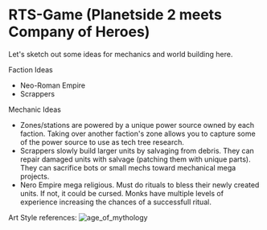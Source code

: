 # RTS-Game (Planetside 2 meets Company of Heroes)

Let's sketch out some ideas for mechanics and world building here.

Faction Ideas
- Neo-Roman Empire
- Scrappers

Mechanic Ideas
- Zones/stations are powered by a unique power source owned by each faction. Taking over another faction's zone allows you to capture some of the power source to use as tech tree research.
- Scrappers slowly build larger units by salvaging from debris. They can repair damaged units with salvage (patching them with unique parts). They can sacrifice bots or small mechs toward mechanical mega projects.
- Nero Empire mega religious. Must do rituals to bless their newly created units. If not, it could be cursed. Monks have multiple levels of experience increasing the chances of a successfull ritual.

Art Style references:
![age_of_mythology](https://user-images.githubusercontent.com/38191711/235295532-312d5e0d-8b53-4882-875a-96080fe0b35e.JPG)
